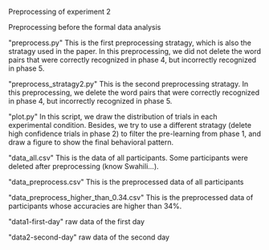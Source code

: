 Preprocessing of experiment 2

Preprocessing before the formal data analysis

"preprocess.py"
This is the first preprocessing stratagy, which is also the stratagy used in the paper. In this preprocessing, we did not delete the word pairs that were correctly recognized in phase 4, but incorrectly recognized in phase 5.

"preprocess_stratagy2.py"
This is the second preprocessing stratagy. In this preprocessing, we delete the word pairs that were correctly recognized in phase 4, but incorrectly recognized in phase 5.

"plot.py"
In this script, we draw the distribution of trials in each experimental condition. Besides, we try to use a different stratagy (delete high confidence trials in phase 2) to filter the pre-learning from phase 1, and draw a figure to show the final behavioral pattern. 

"data_all.csv"
This is the data of all participants. Some participants were deleted after preprocessing (know Swahili...).

"data_preprocess.csv"
This is the preprocessed data of all participants

"data_preprocess_higher_than_0.34.csv"
This is the preprocessed data of participants whose accuracies are higher than 34%.

"data1-first-day"
raw data of the first day

"data2-second-day"
raw data of the second day

